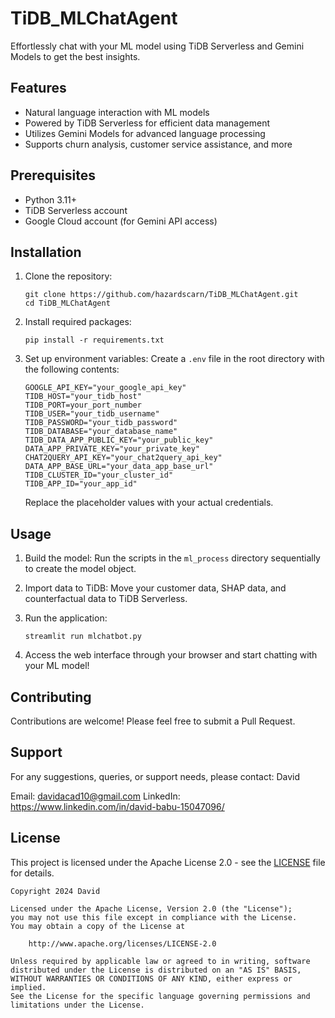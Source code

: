 # TiDB_MLChatAgent

Effortlessly chat with your ML model using TiDB Serverless and Gemini Models to get the best insights.

## Features

- Natural language interaction with ML models
- Powered by TiDB Serverless for efficient data management
- Utilizes Gemini Models for advanced language processing
- Supports churn analysis, customer service assistance, and more

## Prerequisites

- Python 3.11+
- TiDB Serverless account
- Google Cloud account (for Gemini API access)

## Installation

1. Clone the repository:
   ```
   git clone https://github.com/hazardscarn/TiDB_MLChatAgent.git
   cd TiDB_MLChatAgent
   ```

2. Install required packages:
   ```
   pip install -r requirements.txt
   ```

3. Set up environment variables:
   Create a `.env` file in the root directory with the following contents:

   ```
   GOOGLE_API_KEY="your_google_api_key"
   TIDB_HOST="your_tidb_host"
   TIDB_PORT=your_port_number
   TIDB_USER="your_tidb_username"
   TIDB_PASSWORD="your_tidb_password"
   TIDB_DATABASE="your_database_name"
   TIDB_DATA_APP_PUBLIC_KEY="your_public_key"
   DATA_APP_PRIVATE_KEY="your_private_key"
   CHAT2QUERY_API_KEY="your_chat2query_api_key"
   DATA_APP_BASE_URL="your_data_app_base_url"
   TIDB_CLUSTER_ID="your_cluster_id"
   TIDB_APP_ID="your_app_id"
   ```

   Replace the placeholder values with your actual credentials.

## Usage

1. Build the model:
   Run the scripts in the `ml_process` directory sequentially to create the model object.

2. Import data to TiDB:
   Move your customer data, SHAP data, and counterfactual data to TiDB Serverless.

3. Run the application:
   ```
   streamlit run mlchatbot.py
   ```

4. Access the web interface through your browser and start chatting with your ML model!

## Contributing

Contributions are welcome! Please feel free to submit a Pull Request.

## Support

For any suggestions, queries, or support needs, please contact:
David

Email: davidacad10@gmail.com
LinkedIn: https://www.linkedin.com/in/david-babu-15047096/

## License

This project is licensed under the Apache License 2.0 - see the [LICENSE](LICENSE) file for details.

```
Copyright 2024 David

Licensed under the Apache License, Version 2.0 (the "License");
you may not use this file except in compliance with the License.
You may obtain a copy of the License at

    http://www.apache.org/licenses/LICENSE-2.0

Unless required by applicable law or agreed to in writing, software
distributed under the License is distributed on an "AS IS" BASIS,
WITHOUT WARRANTIES OR CONDITIONS OF ANY KIND, either express or implied.
See the License for the specific language governing permissions and
limitations under the License.
```